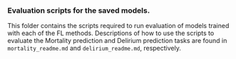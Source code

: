 ### Evaluation scripts for the saved models.

This folder contains the scripts required to run evaluation of models trained with each of the FL methods. Descriptions of how to use the scripts to evaluate the Mortality prediction and Delirium prediction tasks are found in `mortality_readme.md` and `delirium_readme.md`, respectively.
